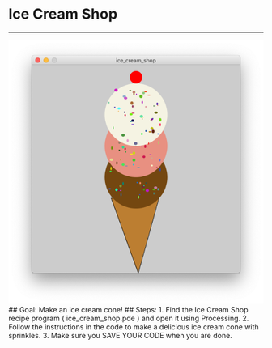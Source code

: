 
# Ice Cream Shop
  <hr/>
  <img src="./iceCreamShop.png"/>
## Goal:
   Make an ice cream cone!
## Steps:
1. Find the Ice Cream Shop recipe program ( ice_cream_shop.pde ) and open it using Processing.
2. Follow the instructions in the code to make a delicious ice cream cone with sprinkles.
3. Make sure you SAVE YOUR CODE when you are done.
  
 

